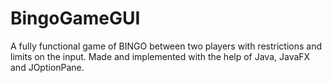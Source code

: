 # BingoGameGUI
A fully functional game of BINGO between two players with restrictions and limits on the input.
Made and implemented with the help of Java, JavaFX and JOptionPane.
